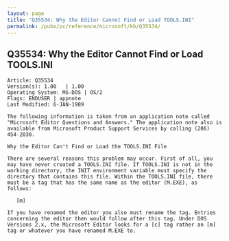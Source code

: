 ```yaml
---
layout: page
title: "Q35534: Why the Editor Cannot Find or Load TOOLS.INI"
permalink: /pubs/pc/reference/microsoft/kb/Q35534/
---
```


## Q35534: Why the Editor Cannot Find or Load TOOLS.INI

	Article: Q35534
	Version(s): 1.00   | 1.00
	Operating System: MS-DOS | OS/2
	Flags: ENDUSER | appnote
	Last Modified: 6-JAN-1989
	
	The following information is taken from an application note called
	"Microsoft Editor Questions and Answers." The application note also is
	available from Microsoft Product Support Services by calling (206)
	454-2030.
	
	Why the Editor Can't Find or Load the TOOLS.INI File
	
	There are several reasons this problem may occur. First of all, you
	may have never created a TOOLS.INI file. If TOOLS.INI is not in the
	working directory, the INIT environment variable must specify the
	directory that contains this file. Within the TOOLS.INI file, there
	must be a tag that has the same name as the editor (M.EXE), as
	follows:
	
	   [m]
	
	If you have renamed the editor you also must rename the tag. Entries
	concerning the editor then would follow after this tag. Under DOS
	Versions 2.x, the Microsoft Editor looks for a [c] tag rather an [m]
	tag or whatever you have renamed M.EXE to.
